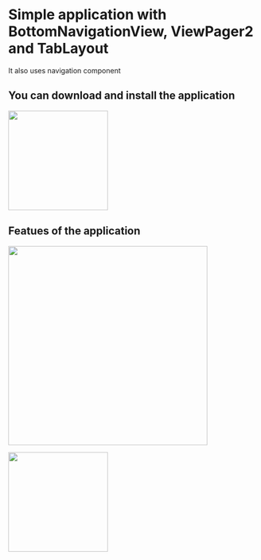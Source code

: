 # Simple application with BottomNavigationView, ViewPager2 and TabLayout
It also uses navigation component

## You can download and install the application
[<img src="https://user-images.githubusercontent.com/56734609/114069097-0a59e500-98b8-11eb-9dd5-047b4d2e4fb5.png" width="200" height="200">](https://t.me/android_projects/70 "On Telegram")

## Featues of the application
<img src="https://user-images.githubusercontent.com/56734609/115445644-914f7b80-a22f-11eb-8b5e-2f0136bfd003.gif" width="400" heigth="730" />  

[<img src="https://user-images.githubusercontent.com/56734609/114071381-7ccbc480-98ba-11eb-959f-674cb3a25e1e.png" width="200" height="200">](https://youtu.be/rKnv9Jyyepo "On Youtube")
